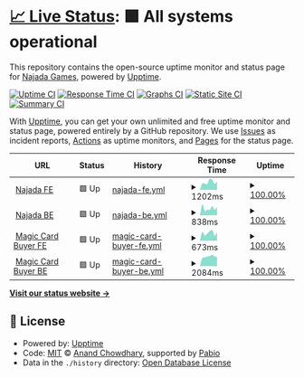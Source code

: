 # [📈 Live Status](https://NajadaGames.github.io/Upptime): <!--live status--> **🟩 All systems operational**

This repository contains the open-source uptime monitor and status page for [Najada Games](https://www.najada.games/), powered by [Upptime](https://github.com/upptime/upptime).

[![Uptime CI](https://github.com/NajadaGames/Upptime/workflows/Uptime%20CI/badge.svg)](https://github.com/NajadaGames/Upptime/actions?query=workflow%3A%22Uptime+CI%22)
[![Response Time CI](https://github.com/NajadaGames/Upptime/workflows/Response%20Time%20CI/badge.svg)](https://github.com/NajadaGames/Upptime/actions?query=workflow%3A%22Response+Time+CI%22)
[![Graphs CI](https://github.com/NajadaGames/Upptime/workflows/Graphs%20CI/badge.svg)](https://github.com/NajadaGames/Upptime/actions?query=workflow%3A%22Graphs+CI%22)
[![Static Site CI](https://github.com/NajadaGames/Upptime/workflows/Static%20Site%20CI/badge.svg)](https://github.com/NajadaGames/Upptime/actions?query=workflow%3A%22Static+Site+CI%22)
[![Summary CI](https://github.com/NajadaGames/Upptime/workflows/Summary%20CI/badge.svg)](https://github.com/NajadaGames/Upptime/actions?query=workflow%3A%22Summary+CI%22)

With [Upptime](https://upptime.js.org), you can get your own unlimited and free uptime monitor and status page, powered entirely by a GitHub repository. We use [Issues](https://github.com/NajadaGames/Upptime/issues) as incident reports, [Actions](https://github.com/NajadaGames/Upptime/actions) as uptime monitors, and [Pages](https://NajadaGames.github.io/Upptime) for the status page.

<!--start: status pages-->
<!-- This summary is generated by Upptime (https://github.com/upptime/upptime) -->
<!-- Do not edit this manually, your changes will be overwritten -->
<!-- prettier-ignore -->
| URL | Status | History | Response Time | Uptime |
| --- | ------ | ------- | ------------- | ------ |
| <img alt="" src="https://icons.duckduckgo.com/ip3/www.najada.games.ico" height="13"> [Najada FE](https://www.najada.games/) | 🟩 Up | [najada-fe.yml](https://github.com/NajadaGames/Upptime/commits/HEAD/history/najada-fe.yml) | <details><summary><img alt="Response time graph" src="./graphs/najada-fe/response-time-week.png" height="20"> 1202ms</summary><br><a href="https://NajadaGames.github.io/Upptime/history/najada-fe"><img alt="Response time 1128" src="https://img.shields.io/endpoint?url=https%3A%2F%2Fraw.githubusercontent.com%2FNajadaGames%2FUpptime%2FHEAD%2Fapi%2Fnajada-fe%2Fresponse-time.json"></a><br><a href="https://NajadaGames.github.io/Upptime/history/najada-fe"><img alt="24-hour response time 1285" src="https://img.shields.io/endpoint?url=https%3A%2F%2Fraw.githubusercontent.com%2FNajadaGames%2FUpptime%2FHEAD%2Fapi%2Fnajada-fe%2Fresponse-time-day.json"></a><br><a href="https://NajadaGames.github.io/Upptime/history/najada-fe"><img alt="7-day response time 1202" src="https://img.shields.io/endpoint?url=https%3A%2F%2Fraw.githubusercontent.com%2FNajadaGames%2FUpptime%2FHEAD%2Fapi%2Fnajada-fe%2Fresponse-time-week.json"></a><br><a href="https://NajadaGames.github.io/Upptime/history/najada-fe"><img alt="30-day response time 1140" src="https://img.shields.io/endpoint?url=https%3A%2F%2Fraw.githubusercontent.com%2FNajadaGames%2FUpptime%2FHEAD%2Fapi%2Fnajada-fe%2Fresponse-time-month.json"></a><br><a href="https://NajadaGames.github.io/Upptime/history/najada-fe"><img alt="1-year response time 1128" src="https://img.shields.io/endpoint?url=https%3A%2F%2Fraw.githubusercontent.com%2FNajadaGames%2FUpptime%2FHEAD%2Fapi%2Fnajada-fe%2Fresponse-time-year.json"></a></details> | <details><summary><a href="https://NajadaGames.github.io/Upptime/history/najada-fe">100.00%</a></summary><a href="https://NajadaGames.github.io/Upptime/history/najada-fe"><img alt="All-time uptime 100.00%" src="https://img.shields.io/endpoint?url=https%3A%2F%2Fraw.githubusercontent.com%2FNajadaGames%2FUpptime%2FHEAD%2Fapi%2Fnajada-fe%2Fuptime.json"></a><br><a href="https://NajadaGames.github.io/Upptime/history/najada-fe"><img alt="24-hour uptime 100.00%" src="https://img.shields.io/endpoint?url=https%3A%2F%2Fraw.githubusercontent.com%2FNajadaGames%2FUpptime%2FHEAD%2Fapi%2Fnajada-fe%2Fuptime-day.json"></a><br><a href="https://NajadaGames.github.io/Upptime/history/najada-fe"><img alt="7-day uptime 100.00%" src="https://img.shields.io/endpoint?url=https%3A%2F%2Fraw.githubusercontent.com%2FNajadaGames%2FUpptime%2FHEAD%2Fapi%2Fnajada-fe%2Fuptime-week.json"></a><br><a href="https://NajadaGames.github.io/Upptime/history/najada-fe"><img alt="30-day uptime 100.00%" src="https://img.shields.io/endpoint?url=https%3A%2F%2Fraw.githubusercontent.com%2FNajadaGames%2FUpptime%2FHEAD%2Fapi%2Fnajada-fe%2Fuptime-month.json"></a><br><a href="https://NajadaGames.github.io/Upptime/history/najada-fe"><img alt="1-year uptime 100.00%" src="https://img.shields.io/endpoint?url=https%3A%2F%2Fraw.githubusercontent.com%2FNajadaGames%2FUpptime%2FHEAD%2Fapi%2Fnajada-fe%2Fuptime-year.json"></a></details>
| <img alt="" src="https://icons.duckduckgo.com/ip3/najada.games.ico" height="13"> [Najada BE](https://najada.games/api/v1/auth/hello/) | 🟩 Up | [najada-be.yml](https://github.com/NajadaGames/Upptime/commits/HEAD/history/najada-be.yml) | <details><summary><img alt="Response time graph" src="./graphs/najada-be/response-time-week.png" height="20"> 838ms</summary><br><a href="https://NajadaGames.github.io/Upptime/history/najada-be"><img alt="Response time 947" src="https://img.shields.io/endpoint?url=https%3A%2F%2Fraw.githubusercontent.com%2FNajadaGames%2FUpptime%2FHEAD%2Fapi%2Fnajada-be%2Fresponse-time.json"></a><br><a href="https://NajadaGames.github.io/Upptime/history/najada-be"><img alt="24-hour response time 1002" src="https://img.shields.io/endpoint?url=https%3A%2F%2Fraw.githubusercontent.com%2FNajadaGames%2FUpptime%2FHEAD%2Fapi%2Fnajada-be%2Fresponse-time-day.json"></a><br><a href="https://NajadaGames.github.io/Upptime/history/najada-be"><img alt="7-day response time 838" src="https://img.shields.io/endpoint?url=https%3A%2F%2Fraw.githubusercontent.com%2FNajadaGames%2FUpptime%2FHEAD%2Fapi%2Fnajada-be%2Fresponse-time-week.json"></a><br><a href="https://NajadaGames.github.io/Upptime/history/najada-be"><img alt="30-day response time 1002" src="https://img.shields.io/endpoint?url=https%3A%2F%2Fraw.githubusercontent.com%2FNajadaGames%2FUpptime%2FHEAD%2Fapi%2Fnajada-be%2Fresponse-time-month.json"></a><br><a href="https://NajadaGames.github.io/Upptime/history/najada-be"><img alt="1-year response time 947" src="https://img.shields.io/endpoint?url=https%3A%2F%2Fraw.githubusercontent.com%2FNajadaGames%2FUpptime%2FHEAD%2Fapi%2Fnajada-be%2Fresponse-time-year.json"></a></details> | <details><summary><a href="https://NajadaGames.github.io/Upptime/history/najada-be">100.00%</a></summary><a href="https://NajadaGames.github.io/Upptime/history/najada-be"><img alt="All-time uptime 99.86%" src="https://img.shields.io/endpoint?url=https%3A%2F%2Fraw.githubusercontent.com%2FNajadaGames%2FUpptime%2FHEAD%2Fapi%2Fnajada-be%2Fuptime.json"></a><br><a href="https://NajadaGames.github.io/Upptime/history/najada-be"><img alt="24-hour uptime 100.00%" src="https://img.shields.io/endpoint?url=https%3A%2F%2Fraw.githubusercontent.com%2FNajadaGames%2FUpptime%2FHEAD%2Fapi%2Fnajada-be%2Fuptime-day.json"></a><br><a href="https://NajadaGames.github.io/Upptime/history/najada-be"><img alt="7-day uptime 100.00%" src="https://img.shields.io/endpoint?url=https%3A%2F%2Fraw.githubusercontent.com%2FNajadaGames%2FUpptime%2FHEAD%2Fapi%2Fnajada-be%2Fuptime-week.json"></a><br><a href="https://NajadaGames.github.io/Upptime/history/najada-be"><img alt="30-day uptime 99.96%" src="https://img.shields.io/endpoint?url=https%3A%2F%2Fraw.githubusercontent.com%2FNajadaGames%2FUpptime%2FHEAD%2Fapi%2Fnajada-be%2Fuptime-month.json"></a><br><a href="https://NajadaGames.github.io/Upptime/history/najada-be"><img alt="1-year uptime 99.86%" src="https://img.shields.io/endpoint?url=https%3A%2F%2Fraw.githubusercontent.com%2FNajadaGames%2FUpptime%2FHEAD%2Fapi%2Fnajada-be%2Fuptime-year.json"></a></details>
| <img alt="" src="https://icons.duckduckgo.com/ip3/magiccardbuyer.eu.ico" height="13"> [Magic Card Buyer FE](https://magiccardbuyer.eu/) | 🟩 Up | [magic-card-buyer-fe.yml](https://github.com/NajadaGames/Upptime/commits/HEAD/history/magic-card-buyer-fe.yml) | <details><summary><img alt="Response time graph" src="./graphs/magic-card-buyer-fe/response-time-week.png" height="20"> 673ms</summary><br><a href="https://NajadaGames.github.io/Upptime/history/magic-card-buyer-fe"><img alt="Response time 695" src="https://img.shields.io/endpoint?url=https%3A%2F%2Fraw.githubusercontent.com%2FNajadaGames%2FUpptime%2FHEAD%2Fapi%2Fmagic-card-buyer-fe%2Fresponse-time.json"></a><br><a href="https://NajadaGames.github.io/Upptime/history/magic-card-buyer-fe"><img alt="24-hour response time 715" src="https://img.shields.io/endpoint?url=https%3A%2F%2Fraw.githubusercontent.com%2FNajadaGames%2FUpptime%2FHEAD%2Fapi%2Fmagic-card-buyer-fe%2Fresponse-time-day.json"></a><br><a href="https://NajadaGames.github.io/Upptime/history/magic-card-buyer-fe"><img alt="7-day response time 673" src="https://img.shields.io/endpoint?url=https%3A%2F%2Fraw.githubusercontent.com%2FNajadaGames%2FUpptime%2FHEAD%2Fapi%2Fmagic-card-buyer-fe%2Fresponse-time-week.json"></a><br><a href="https://NajadaGames.github.io/Upptime/history/magic-card-buyer-fe"><img alt="30-day response time 690" src="https://img.shields.io/endpoint?url=https%3A%2F%2Fraw.githubusercontent.com%2FNajadaGames%2FUpptime%2FHEAD%2Fapi%2Fmagic-card-buyer-fe%2Fresponse-time-month.json"></a><br><a href="https://NajadaGames.github.io/Upptime/history/magic-card-buyer-fe"><img alt="1-year response time 695" src="https://img.shields.io/endpoint?url=https%3A%2F%2Fraw.githubusercontent.com%2FNajadaGames%2FUpptime%2FHEAD%2Fapi%2Fmagic-card-buyer-fe%2Fresponse-time-year.json"></a></details> | <details><summary><a href="https://NajadaGames.github.io/Upptime/history/magic-card-buyer-fe">100.00%</a></summary><a href="https://NajadaGames.github.io/Upptime/history/magic-card-buyer-fe"><img alt="All-time uptime 100.00%" src="https://img.shields.io/endpoint?url=https%3A%2F%2Fraw.githubusercontent.com%2FNajadaGames%2FUpptime%2FHEAD%2Fapi%2Fmagic-card-buyer-fe%2Fuptime.json"></a><br><a href="https://NajadaGames.github.io/Upptime/history/magic-card-buyer-fe"><img alt="24-hour uptime 100.00%" src="https://img.shields.io/endpoint?url=https%3A%2F%2Fraw.githubusercontent.com%2FNajadaGames%2FUpptime%2FHEAD%2Fapi%2Fmagic-card-buyer-fe%2Fuptime-day.json"></a><br><a href="https://NajadaGames.github.io/Upptime/history/magic-card-buyer-fe"><img alt="7-day uptime 100.00%" src="https://img.shields.io/endpoint?url=https%3A%2F%2Fraw.githubusercontent.com%2FNajadaGames%2FUpptime%2FHEAD%2Fapi%2Fmagic-card-buyer-fe%2Fuptime-week.json"></a><br><a href="https://NajadaGames.github.io/Upptime/history/magic-card-buyer-fe"><img alt="30-day uptime 100.00%" src="https://img.shields.io/endpoint?url=https%3A%2F%2Fraw.githubusercontent.com%2FNajadaGames%2FUpptime%2FHEAD%2Fapi%2Fmagic-card-buyer-fe%2Fuptime-month.json"></a><br><a href="https://NajadaGames.github.io/Upptime/history/magic-card-buyer-fe"><img alt="1-year uptime 100.00%" src="https://img.shields.io/endpoint?url=https%3A%2F%2Fraw.githubusercontent.com%2FNajadaGames%2FUpptime%2FHEAD%2Fapi%2Fmagic-card-buyer-fe%2Fuptime-year.json"></a></details>
| <img alt="" src="https://icons.duckduckgo.com/ip3/client.magiccardbuyer.eu.ico" height="13"> [Magic Card Buyer BE](https://client.magiccardbuyer.eu/search/?q=akroma&page=1) | 🟩 Up | [magic-card-buyer-be.yml](https://github.com/NajadaGames/Upptime/commits/HEAD/history/magic-card-buyer-be.yml) | <details><summary><img alt="Response time graph" src="./graphs/magic-card-buyer-be/response-time-week.png" height="20"> 2084ms</summary><br><a href="https://NajadaGames.github.io/Upptime/history/magic-card-buyer-be"><img alt="Response time 1875" src="https://img.shields.io/endpoint?url=https%3A%2F%2Fraw.githubusercontent.com%2FNajadaGames%2FUpptime%2FHEAD%2Fapi%2Fmagic-card-buyer-be%2Fresponse-time.json"></a><br><a href="https://NajadaGames.github.io/Upptime/history/magic-card-buyer-be"><img alt="24-hour response time 1965" src="https://img.shields.io/endpoint?url=https%3A%2F%2Fraw.githubusercontent.com%2FNajadaGames%2FUpptime%2FHEAD%2Fapi%2Fmagic-card-buyer-be%2Fresponse-time-day.json"></a><br><a href="https://NajadaGames.github.io/Upptime/history/magic-card-buyer-be"><img alt="7-day response time 2084" src="https://img.shields.io/endpoint?url=https%3A%2F%2Fraw.githubusercontent.com%2FNajadaGames%2FUpptime%2FHEAD%2Fapi%2Fmagic-card-buyer-be%2Fresponse-time-week.json"></a><br><a href="https://NajadaGames.github.io/Upptime/history/magic-card-buyer-be"><img alt="30-day response time 1943" src="https://img.shields.io/endpoint?url=https%3A%2F%2Fraw.githubusercontent.com%2FNajadaGames%2FUpptime%2FHEAD%2Fapi%2Fmagic-card-buyer-be%2Fresponse-time-month.json"></a><br><a href="https://NajadaGames.github.io/Upptime/history/magic-card-buyer-be"><img alt="1-year response time 1875" src="https://img.shields.io/endpoint?url=https%3A%2F%2Fraw.githubusercontent.com%2FNajadaGames%2FUpptime%2FHEAD%2Fapi%2Fmagic-card-buyer-be%2Fresponse-time-year.json"></a></details> | <details><summary><a href="https://NajadaGames.github.io/Upptime/history/magic-card-buyer-be">100.00%</a></summary><a href="https://NajadaGames.github.io/Upptime/history/magic-card-buyer-be"><img alt="All-time uptime 99.86%" src="https://img.shields.io/endpoint?url=https%3A%2F%2Fraw.githubusercontent.com%2FNajadaGames%2FUpptime%2FHEAD%2Fapi%2Fmagic-card-buyer-be%2Fuptime.json"></a><br><a href="https://NajadaGames.github.io/Upptime/history/magic-card-buyer-be"><img alt="24-hour uptime 100.00%" src="https://img.shields.io/endpoint?url=https%3A%2F%2Fraw.githubusercontent.com%2FNajadaGames%2FUpptime%2FHEAD%2Fapi%2Fmagic-card-buyer-be%2Fuptime-day.json"></a><br><a href="https://NajadaGames.github.io/Upptime/history/magic-card-buyer-be"><img alt="7-day uptime 100.00%" src="https://img.shields.io/endpoint?url=https%3A%2F%2Fraw.githubusercontent.com%2FNajadaGames%2FUpptime%2FHEAD%2Fapi%2Fmagic-card-buyer-be%2Fuptime-week.json"></a><br><a href="https://NajadaGames.github.io/Upptime/history/magic-card-buyer-be"><img alt="30-day uptime 99.96%" src="https://img.shields.io/endpoint?url=https%3A%2F%2Fraw.githubusercontent.com%2FNajadaGames%2FUpptime%2FHEAD%2Fapi%2Fmagic-card-buyer-be%2Fuptime-month.json"></a><br><a href="https://NajadaGames.github.io/Upptime/history/magic-card-buyer-be"><img alt="1-year uptime 99.86%" src="https://img.shields.io/endpoint?url=https%3A%2F%2Fraw.githubusercontent.com%2FNajadaGames%2FUpptime%2FHEAD%2Fapi%2Fmagic-card-buyer-be%2Fuptime-year.json"></a></details>

<!--end: status pages-->

[**Visit our status website →**](https://NajadaGames.github.io/Upptime)

## 📄 License

- Powered by: [Upptime](https://github.com/upptime/upptime)
- Code: [MIT](./LICENSE) © [Anand Chowdhary](https://anandchowdhary.com), supported by [Pabio](https://pabio.com)
- Data in the `./history` directory: [Open Database License](https://opendatacommons.org/licenses/odbl/1-0/)
